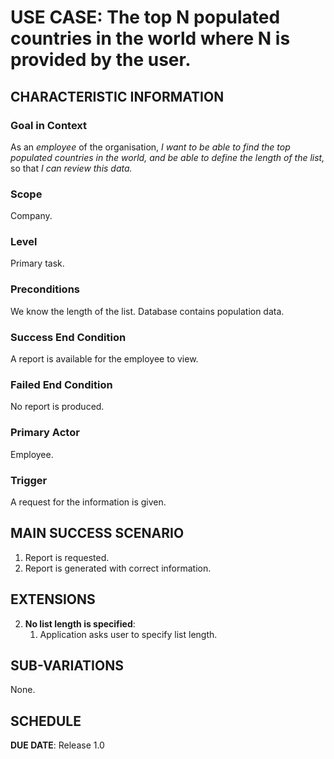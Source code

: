 # USE CASE: The top N populated countries in the world where N is provided by the user.

## CHARACTERISTIC INFORMATION

### Goal in Context

As an *employee* of the organisation, *I want to be able to find the top populated countries in the world, and be able to define the length of the list,* so that *I can review this data.*

### Scope

Company.

### Level

Primary task.

### Preconditions

We know the length of the list. Database contains population data.

### Success End Condition

A report is available for the employee to view.

### Failed End Condition

No report is produced.

### Primary Actor

Employee.

### Trigger

A request for the information is given.

## MAIN SUCCESS SCENARIO

1. Report is requested.
2. Report is generated with correct information.

## EXTENSIONS

2. **No list length is specified**:
    1. Application asks user to specify list length.

## SUB-VARIATIONS

None.

## SCHEDULE

**DUE DATE**: Release 1.0